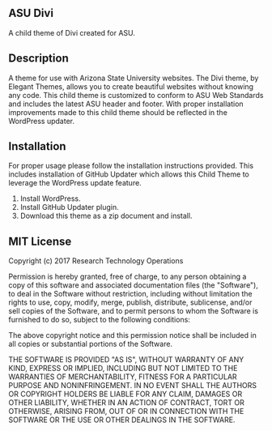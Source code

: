 ## ASU Divi
A child theme of Divi created for ASU.

## Description

A theme for use with Arizona State University websites. The Divi theme, by Elegant Themes, allows you to create beautiful websites without knowing any code. This child theme is customized to conform to ASU Web Standards and includes the latest ASU header and footer. With proper installation improvements made to this child theme should be reflected in the WordPress updater.

## Installation

For proper usage please follow the installation instructions provided. This includes installation of GitHub Updater which allows this Child Theme to leverage the WordPress update feature.

1. Install WordPress.
1. Install GitHub Updater plugin.
1. Download this theme as a zip document and install.

## MIT License

Copyright (c) 2017 Research Technology Operations

Permission is hereby granted, free of charge, to any person obtaining a copy
of this software and associated documentation files (the "Software"), to deal
in the Software without restriction, including without limitation the rights
to use, copy, modify, merge, publish, distribute, sublicense, and/or sell
copies of the Software, and to permit persons to whom the Software is
furnished to do so, subject to the following conditions:

The above copyright notice and this permission notice shall be included in all
copies or substantial portions of the Software.

THE SOFTWARE IS PROVIDED "AS IS", WITHOUT WARRANTY OF ANY KIND, EXPRESS OR
IMPLIED, INCLUDING BUT NOT LIMITED TO THE WARRANTIES OF MERCHANTABILITY,
FITNESS FOR A PARTICULAR PURPOSE AND NONINFRINGEMENT. IN NO EVENT SHALL THE
AUTHORS OR COPYRIGHT HOLDERS BE LIABLE FOR ANY CLAIM, DAMAGES OR OTHER
LIABILITY, WHETHER IN AN ACTION OF CONTRACT, TORT OR OTHERWISE, ARISING FROM,
OUT OF OR IN CONNECTION WITH THE SOFTWARE OR THE USE OR OTHER DEALINGS IN THE
SOFTWARE.
